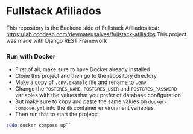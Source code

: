# Fullstack Afiliados

This repository is the Backend side of Fullstack Afiliados test: https://lab.coodesh.com/devmateusalves/fullstack-afiliados
This project was made with Django REST Framework

### Run with Docker
 
- First of all, make sure to have Docker already installed
- Clone this project and then go to the repository directory
- Make a copy of `.env.example` file and rename to `.env`
- Change the `POSTGRES_NAME`, `POSTGRES_USER` and `POSTGRES_PASSWORD` variables with the values that you prefer of database configuration
- But make sure to copy and paste the same values on `docker-compose.yml` into the `db` container environment variables.
- Then run that to start the project:
```sh
sudo docker compose up``
```
